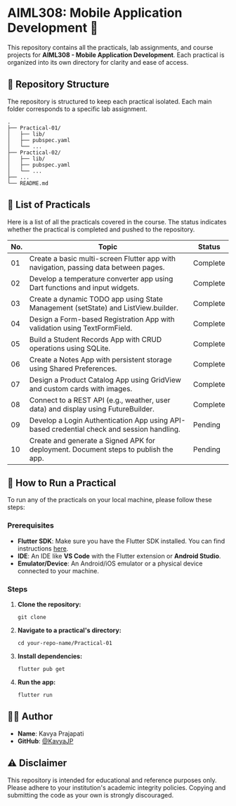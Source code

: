 # AIML308: Mobile Application Development 📱

This repository contains all the practicals, lab assignments, and course projects for **AIML308 - Mobile Application Development**. Each practical is organized into its own directory for clarity and ease of access.

## 📂 Repository Structure

The repository is structured to keep each practical isolated. Each main folder corresponds to a specific lab assignment.

```
.
├── Practical-01/
│   ├── lib/
│   ├── pubspec.yaml
│   └── ...
├── Practical-02/
│   ├── lib/
│   ├── pubspec.yaml
│   └── ...
├── ...
└── README.md
```

## 🧪 List of Practicals

Here is a list of all the practicals covered in the course. The status indicates whether the practical is completed and pushed to the repository.

| No. | Topic                                                                                     | Status   |
| --- | ----------------------------------------------------------------------------------------- | -------- |
| 01  | Create a basic multi-screen Flutter app with navigation, passing data between pages.      | Complete |
| 02  | Develop a temperature converter app using Dart functions and input widgets.               | Complete |
| 03  | Create a dynamic TODO app using State Management (setState) and ListView.builder.         | Complete |
| 04  | Design a Form-based Registration App with validation using TextFormField.                 | Complete |
| 05  | Build a Student Records App with CRUD operations using SQLite.                            | Complete |
| 06  | Create a Notes App with persistent storage using Shared Preferences.                      | Complete |
| 07  | Design a Product Catalog App using GridView and custom cards with images.                 | Complete |
| 08  | Connect to a REST API (e.g., weather, user data) and display using FutureBuilder.         | Complete |
| 09  | Develop a Login Authentication App using API-based credential check and session handling. | Pending  |
| 10  | Create and generate a Signed APK for deployment. Document steps to publish the app.       | Pending  |

## 🚀 How to Run a Practical

To run any of the practicals on your local machine, please follow these steps:

### **Prerequisites**

* **Flutter SDK**: Make sure you have the Flutter SDK installed. You can find instructions [here](https://docs.flutter.dev/get-started/install).
* **IDE**: An IDE like **VS Code** with the Flutter extension or **Android Studio**.
* **Emulator/Device**: An Android/iOS emulator or a physical device connected to your machine.

### **Steps**

1.  **Clone the repository:**
    ```
    git clone 
    ```
2.  **Navigate to a practical's directory:**
    ```
    cd your-repo-name/Practical-01
    ```
3.  **Install dependencies:**
    ```
    flutter pub get
    ```
4.  **Run the app:**
    ```
    flutter run
    ```

## 🧑‍💻 Author

* **Name**: Kavya Prajapati
* **GitHub**: [@KavyaJP](https://github.com/KavyaJP)

## ⚠️ Disclaimer

This repository is intended for educational and reference purposes only. Please adhere to your institution's academic integrity policies. Copying and submitting the code as your own is strongly discouraged.